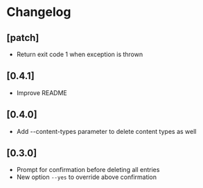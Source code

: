 # Changelog

## [patch]
- Return exit code 1 when exception is thrown

## [0.4.1]
- Improve README

## [0.4.0]
- Add --content-types parameter to delete content types as well

## [0.3.0]
- Prompt for confirmation before deleting all entries
- New option `--yes` to override above confirmation
